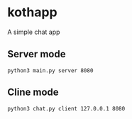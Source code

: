 # kothapp
A simple chat app

## Server mode
`
python3 main.py server 8080
`
## Cline mode

`
python3 chat.py client 127.0.0.1 8080
`